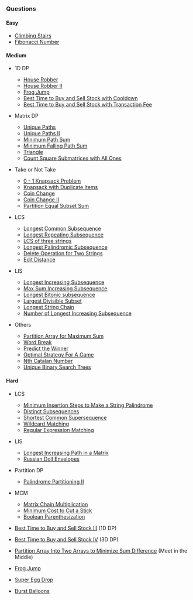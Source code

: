 ### Questions

#### Easy
- [Climbing Stairs](https://leetcode.com/problems/climbing-stairs/description/)
- [Fibonacci Number](https://leetcode.com/problems/fibonacci-number/description/)

#### Medium

- 1D DP
    - [House Robber](https://leetcode.com/problems/house-robber/description/)
    - [House Robber II](https://leetcode.com/problems/house-robber-ii/description/)
    - [Frog Jump](https://www.geeksforgeeks.org/problems/geek-jump/1)
    - [Best Time to Buy and Sell Stock with Cooldown](https://leetcode.com/problems/best-time-to-buy-and-sell-stock-with-cooldown/description/)
    - [Best Time to Buy and Sell Stock with Transaction Fee](https://leetcode.com/problems/best-time-to-buy-and-sell-stock-with-transaction-fee/description/)

- Matrix DP
    - [Unique Paths](https://leetcode.com/problems/unique-paths/description/)
    - [Unique Paths II](https://leetcode.com/problems/unique-paths-ii/description/)
    - [Minimum Path Sum](https://leetcode.com/problems/minimum-path-sum/description/)
    - [Minimum Falling Path Sum](https://leetcode.com/problems/minimum-falling-path-sum/description/)
    - [Triangle](https://leetcode.com/problems/triangle/description/)
    - [Count Square Submatrices with All Ones](https://leetcode.com/problems/count-square-submatrices-with-all-ones/description/)

- Take or Not Take
    - [0 - 1 Knapsack Problem](https://www.geeksforgeeks.org/problems/0-1-knapsack-problem0945/1)
    - [Knapsack with Duplicate Items](https://www.geeksforgeeks.org/problems/knapsack-with-duplicate-items4201/1)
    - [Coin Change](https://leetcode.com/problems/coin-change/description/)
    - [Coin Change II](https://leetcode.com/problems/coin-change-ii/description/)
    - [Partition Equal Subset Sum](https://leetcode.com/problems/partition-equal-subset-sum/description/)

- LCS
    - [Longest Common Subsequence](https://leetcode.com/problems/longest-common-subsequence/description/)
    - [Longest Repeating Subsequence](https://www.geeksforgeeks.org/problems/longest-repeating-subsequence2004/1)
    - [LCS of three strings](https://www.geeksforgeeks.org/problems/lcs-of-three-strings0028/1)
    - [Longest Palindromic Subsequence](https://leetcode.com/problems/longest-palindromic-subsequence/description/)
    - [Delete Operation for Two Strings](https://leetcode.com/problems/delete-operation-for-two-strings/description/)
    - [Edit Distance](https://leetcode.com/problems/edit-distance/description/)

- LIS
    - [Longest Increasing Subsequence](https://leetcode.com/problems/longest-increasing-subsequence/description/)
    - [Max Sum Increasing Subsequence](https://www.geeksforgeeks.org/problems/maximum-sum-increasing-subsequence4749/1)
    - [Longest Bitonic subsequence](https://www.geeksforgeeks.org/problems/longest-bitonic-subsequence0824/1)
    - [Largest Divisible Subset](https://leetcode.com/problems/largest-divisible-subset/description/)
    - [Longest String Chain](https://leetcode.com/problems/longest-string-chain/description/)
    - [Number of Longest Increasing Subsequence](https://leetcode.com/problems/number-of-longest-increasing-subsequence/description/)

- Others
    - [Partition Array for Maximum Sum](https://leetcode.com/problems/partition-array-for-maximum-sum/description/)
    - [Word Break](https://leetcode.com/problems/word-break/description/)
    - [Predict the Winner](https://leetcode.com/problems/predict-the-winner/description/)
    - [Optimal Strategy For A Game](https://www.geeksforgeeks.org/problems/optimal-strategy-for-a-game-1587115620/1)
    - [Nth Catalan Number](https://www.geeksforgeeks.org/problems/nth-catalan-number0817/1)
    - [Unique Binary Search Trees](https://leetcode.com/problems/unique-binary-search-trees/description/)

#### Hard
- LCS
    - [Minimum Insertion Steps to Make a String Palindrome](https://leetcode.com/problems/minimum-insertion-steps-to-make-a-string-palindrome/description/)
    - [Distinct Subsequences](https://leetcode.com/problems/distinct-subsequences/description/)
    - [Shortest Common Supersequence](https://leetcode.com/problems/shortest-common-supersequence/description/)
    - [Wildcard Matching](https://leetcode.com/problems/wildcard-matching/description/)
    - [Regular Expression Matching](https://leetcode.com/problems/regular-expression-matching/description/)

- LIS
    - [Longest Increasing Path in a Matrix](https://leetcode.com/problems/longest-increasing-path-in-a-matrix/description/)
    - [Russian Doll Envelopes](https://leetcode.com/problems/russian-doll-envelopes/description/)

- Partition DP
    - [Palindrome Partitioning II](https://leetcode.com/problems/palindrome-partitioning-ii/description/)

- MCM
    - [Matrix Chain Multiplication](https://www.geeksforgeeks.org/problems/matrix-chain-multiplication0303/1)
    - [Minimum Cost to Cut a Stick](https://leetcode.com/problems/minimum-cost-to-cut-a-stick/description/)
    - [Boolean Parenthesization](https://www.geeksforgeeks.org/problems/boolean-parenthesization5610/1)

- [Best Time to Buy and Sell Stock III](https://leetcode.com/problems/best-time-to-buy-and-sell-stock-iii/description/) (1D DP)
- [Best Time to Buy and Sell Stock IV](https://leetcode.com/problems/best-time-to-buy-and-sell-stock-iv/description/) (3D DP)
- [Partition Array Into Two Arrays to Minimize Sum Difference](https://leetcode.com/problems/partition-array-into-two-arrays-to-minimize-sum-difference/description/) (Meet in the Middle)
- [Frog Jump](https://leetcode.com/problems/frog-jump/description/)
- [Super Egg Drop](https://leetcode.com/problems/super-egg-drop/description/)
- [Burst Balloons](https://leetcode.com/problems/burst-balloons/description/)